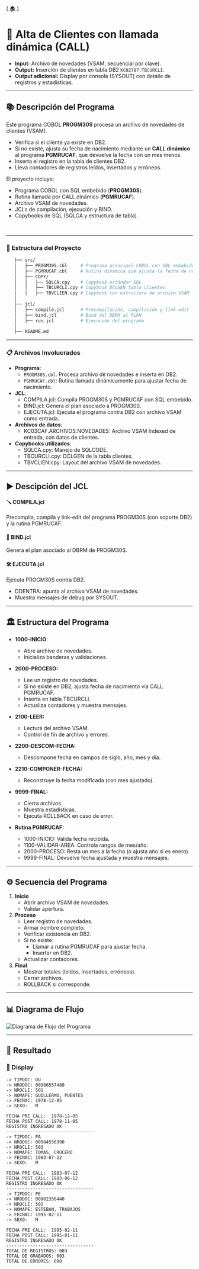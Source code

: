 [( 🏠 )](/) </div>  

# 📄 Alta de Clientes con llamada dinámica (CALL)

- **Input:** Archivo de novedades (VSAM, secuencial por clave).  
- **Output:** Inserción de clientes en tabla DB2 `KC02787.TBCURCLI`.  
- **Output adicional:** Display por consola (SYSOUT) con detalle de registros y estadísticas.  

---

## 📚 Descripción del Programa  
Este programa COBOL **PROGM30S** procesa un archivo de novedades de clientes (VSAM).  
- Verifica si el cliente ya existe en DB2.  
- Si no existe, ajusta su fecha de nacimiento mediante un **CALL dinámico** al programa **PGMRUCAF**, que devuelve la fecha con un mes menos.  
- Inserta el registro en la tabla de clientes DB2.  
- Lleva contadores de registros leídos, insertados y erróneos.  

El proyecto incluye:  
- Programa COBOL con SQL embebido (**PROGM30S**).  
- Rutina llamada por CALL dinámico (**PGMRUCAF**).  
- Archivo VSAM de novedades.  
- JCLs de compilación, ejecución y BIND.  
- Copybooks de SQL (SQLCA y estructura de tabla).  

</br>  

---

### 🚀 Estructura del Proyecto  
```bash
   ├── src/
   │   ├── PROGM30S.cbl     # Programa principal COBOL con SQL embebido
   │   ├── PGMRUCAF.cbl     # Rutina dinámica que ajusta la fecha de nacimiento
   │   ├── COPY/
   │   │   ├── SQLCA.cpy    # Copybook estándar SQL
   │   │   ├── TBCURCLI.cpy # Copybook DCLGEN tabla clientes
   │   │   ├── TBVCLIEN.cpy # Copybook con estructura de archivo VSAM
   │
   ├── jcl/
   │   ├── compile.jcl      # Precompilación, compilación y link-edit
   │   ├── bind.jcl         # Bind del DBRM al PLAN
   │   ├── run.jcl          # Ejecución del programa
   │
   ├── README.md
```

--- 

### 📋 Archivos Involucrados 
- **Programa**: 
   - `PROGM30S.cbl`. Procesa archivo de novedades e inserta en DB2.
   - `PGMRUCAF.cbl`: Rutina llamada dinámicamente para ajustar fecha de nacimiento.
- **JCL**: 
  - COMPILA.jcl: Compila PROGM30S y PGMRUCAF con SQL embebido.
  - BIND.jcl: Genera el plan asociado a PROGM30S.
  - EJECUTA.jcl: Ejecuta el programa contra DB2 con archivo VSAM como entrada.
- **Archivos de datos**: 
  - KC03CAF.ARCHIVOS.NOVEDADES: Archivo VSAM Indexed de entrada, con datos de clientes.
- **Copybooks utilizados**: 
   - SQLCA.cpy: Manejo de SQLCODE.
   - TBCURCLI.cpy: DCLGEN de la tabla clientes.
   - TBVCLIEN.cpy: Layout del archivo VSAM de novedades.


---
## ▶️ Descipción del JCL 

#### 🪛 COMPILA.jcl 
Precompila, compila y link-edit del programa PROGM30S (con soporte DB2) y la rutina PGMRUCAF.

#### 🔗 BIND.jcl 
Genera el plan asociado al DBRM de PROGM30S.

#### 🛠️ EJECUTA.jcl 
Ejecuta PROGM30S contra DB2.
   - DDENTRA: apunta al archivo VSAM de novedades.
   - Muestra mensajes de debug por SYSOUT.

---

## 🏛️ Estructura del Programa 
- **1000-INICIO**:
   - Abre archivo de novedades.
   - Inicializa banderas y validaciones.

- **2000-PROCESO:**
   - Lee un registro de novedades.
   - Si no existe en DB2, ajusta fecha de nacimiento vía CALL PGMRUCAF.
   - Inserta en tabla TBCURCLI.
   - Actualiza contadores y muestra mensajes.

- **2100-LEER:**
   - Lectura del archivo VSAM.
   - Control de fin de archivo y errores.

- **2200-DESCOM-FECHA:**
   - Descompone fecha en campos de siglo, año, mes y día.

- **2210-COMPONER-FECHA:**
   - Reconstruye la fecha modificada (con mes ajustado).

- **9999-FINAL:**
   - Cierra archivos.
   - Muestra estadísticas.
   - Ejecuta ROLLBACK en caso de error.

- **Rutina PGMRUCAF:**
   - 1000-INICIO: Valida fecha recibida.
   - 1100-VALIDAR-AREA: Controla rangos de mes/año.
   - 2000-PROCESO: Resta un mes a la fecha (o ajusta año si es enero).
   - 9999-FINAL: Devuelve fecha ajustada y muestra mensajes.

---

## ⚙️ Secuencia del Programa 
1. **Inicio** 
   - Abrir archivo VSAM de novedades.
   - Validar apertura.
2. **Proceso** 
   - Leer registro de novedades.
   - Armar nombre completo.
   - Verificar existencia en DB2.
   - Si no existe:
      - Llamar a rutina PGMRUCAF para ajustar fecha.
      - Insertar en DB2.
   - Actualizar contadores.
3. **Final** 
   - Mostrar totales (leídos, insertados, erróneos).
   - Cerrar archivos.
   - ROLLBACK si corresponde.

---

## 📊 Diagrama de Flujo 

<image src="./grafico.jpg" alt="Diagrama de Flujo del Programa"> 

---

## 🎯 Resultado 

### 💬 Display
```TEXT
-> TIPDOC: DU                                                            
-> NRODOC: 00986557480                                                   
-> NROCLI: 501                                                           
-> NOMAPE: GUILLERMO, PUENTES                                            
-> FECNAC: 1978-12-05                                                    
-> SEXO:   M                                                             
                                                                         
FECHA PRE CALL:  1978-12-05                                              
FECHA POST CALL: 1978-11-05                                              
REGISTRO INGRESADO OK                                                    
---------------------------------                                        
-> TIPDOC: PA                                                            
-> NRODOC: 00984556390                                                   
-> NROCLI: 503                                                           
-> NOMAPE: TOMAS, CRUCERO                                                
-> FECNAC: 1983-07-12                                                    
-> SEXO:   M                                                             
                                                                         
FECHA PRE CALL:  1983-07-12                                              
FECHA POST CALL: 1983-06-12                                              
REGISTRO INGRESADO OK                                                    
---------------------------------                                        
-> TIPDOC: PE                                                            
-> NRODOC: 00982356440                                                   
-> NROCLI: 502                                                           
-> NOMAPE: ESTEBAN, TRABAJOS                                             
-> FECNAC: 1995-02-11                                                    
-> SEXO:   M                                                             
                                                                         
FECHA PRE CALL:  1995-02-11                                              
FECHA POST CALL: 1995-01-11                                              
REGISTRO INGRESADO OK                                                    
---------------------------------                                        
TOTAL DE REGISTROS: 003                                                  
TOTAL DE GRABADOS: 003                                                   
TOTAL DE ERRORES: 000 
```